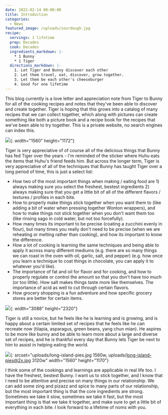 ```yaml
---
date: 2022-02-14 00:00:00
title: Introduction
categories:
  - News
featured_image: /uploads/sourdough.jpg
recipe:
  servings: 1 lifetime
  prep: Decades
  cook: Decades
  ingredients_markdown: |-
    * 1 Bunny
    * 1 Tiger
  directions_markdown: |-
    1. Let Tiger and Bunny discover each other
    2. Let them travel, eat, discover, grow together.
    3. Let them be each other's cheeseburger
    4. Good for one lifetime
---
```


This blog currently is a love letter and appreciation note from Tiger to Bunny for all of the cooking recipes and notes that they've been able to discover and create together. Tiger is hoping that this grows into a catalog of many recipes that we can collect together, which along with pictures can create something like both a picture book and a recipe book for the recipes that we've been able to try together. This is a private website, no search engines can index this.

![](uploads/thanksgiving-meal.jpg){: width="1560" height="1172"}

Tiger is very appreciative of of course all of the delicious things that Bunny has fed Tiger over the years - I'm reminded of the sticker where Huhu eats the items that Huhu's friend feeds him. But across the longer term, Tiger is very appreciative of all of the techniques that Bunny has taught Tiger over a long period of time, this is just a select list:

* How two of the most important things when making / eating food are 1) always making sure you select the freshest, bestest ingredients 2) always making sure that you get a little bit of all of the different flavors / textures / profiles in each bite.
* How to properly make things stick together when you want them to (like adding a bit of water when pressing together Wonton wrappers), and how to make things not stick together when you don't want them too (like rinsing sago in cold water, but not too forcefully).
* How many times its important to be precise (coating a zucchini evenly in flour), but many times you really don't need to be precise (when we are reheating or melting rather than cooking), and how its important to know the difference.
* How a lot of cooking is learning the same techniques and being able to apply it across many different mediums (e.g. there are so many things we can roast in the oven with oil, garlic, salt, and pepper) (e.g. how once you learn a technique to coat things in chocolate, you can apply it to whatever you'd like).
* The importance of fat and oil for flavor and for cooking, and how to properly regulate or control the amount so that you don't have too much (or too little). How salt makes things taste more like themselves. The importance of acid as well to cut through certain flavors.
* How grocery shopping is a fun adventure and how specific grocery stores are better for certain items.

![](uploads/trader-joes-haul.jpg){: width="3088" height="2320"}

Tiger is still a novice, but he feels like he is learning and is growing, and is happy about a certain limited set of recipes that he feels like he can recreate now (tilapia, asparagus, green beans, yang chun mian). He aspires to be more like bunny and be able to learn more about a large and diverse set of recipes, and he is thankful every day that Bunny lets Tiger be next to him to assist in helping eating the world.

![](uploads/long-island-pies.jpg){: srcset="uploads/long-island-pies.jpg 1560w, uploads/long-island-pies@2x.jpg 3120w" width="1560" height="1170"}

I think some of the cookings and learnings are applicable in real life too. I have the freshest, bestest Bunny. I want us to stick together, and I know that I need to be attentive and precise on many things in our relationship. We can add some zing and pizazz and spice to many parts of our relationship, but the most important thing is that the core ingredients are strong. Sometimes we take it slow, sometimes we take it fast, but the most important thing is that we take it together, and make sure to get a little bit of everything in each bite. I look forward to a lifetime of noms with you.
